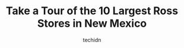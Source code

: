---
layout: ampstory
image: https://i0.wp.com/www.depkes.org/wp-content/uploads/2023/06/ross-0-in-new-mexico-1685968721.jpeg?resize=640,853
author: techidn
featured: false
description: Discover the impressive array of Ross options in New Mexico, where you can find 10 of the largest Ross establishments in the area. From renowned classics to hidden gems, New Mexico offers a 
title: Take a Tour of the 10 Largest Ross Stores in New Mexico
cover:
   title: Take a Tour of the 10 Largest Ross Stores in New Mexico
   subtitle: Rickpate
   background: https://www.depkes.org/wp-content/uploads/2023/06/ross-0-in-new-mexico-1685968721.jpeg

pages: 
 - layout: thirds
   top: <h1>#1 Ross Dress for Less</h1>
   bottom: "<p>They have some of the best deals for irregular items. I usually shop Ross for the  regular flavored Aloe Vera juice as I cannot find it anywhere else (Target, Walmart, et</p>"
   background: https://www.depkes.org/wp-content/uploads/2023/06/ross-1-in-new-mexico-1685968721.jpeg
   backgroundblur: true
 - layout: thirds
   top: <h1>#2 Ross Dress for Less</h1>
   bottom: "<p>5001 Montgomery Blvd NE, Albuquerque, NM 87109, United States</p>"
   background: https://www.depkes.org/wp-content/uploads/2023/06/ross-2-in-new-mexico-1685968722.jpeg
   cta:
      link: https://www.depkes.org/blog/take-a-tour-of-the-10-largest-ross-stores-in-new-mexico/
      text: Take a Tour of the 10 Largest Ross Stores in New Mexico
 - layout: thirds
   top: <h1>#3 Ross Dress for Less</h1>
   bottom: "<p>4201 Central Ave NW, Albuquerque, NM 87105, United States</p>"
   background: https://www.depkes.org/wp-content/uploads/2023/06/ross-3-in-new-mexico-1685968722.jpeg
   cta:
      link: https://www.depkes.org/blog/take-a-tour-of-the-10-largest-ross-stores-in-new-mexico/
      text: Take a Tour of the 10 Largest Ross Stores in New Mexico
 - layout: thirds
   top: <h1>#4 Ross Dress for Less</h1>
   bottom: "<p>9311 Coors Blvd NW, Albuquerque, NM 87114, United States</p>"
   background: https://images.unsplash.com/photo-1484589065579-248aad0d8b13?ixlib=rb-4.0.3&ixid=MnwxMjA3fDB8MHxwaG90by1wYWdlfHx8fGVufDB8fHx8&auto=format&fit=crop&w=640&h=853&q=80
   cta:
      link: https://www.depkes.org/blog/take-a-tour-of-the-10-largest-ross-stores-in-new-mexico/
      text: Take a Tour of the 10 Largest Ross Stores in New Mexico
 - layout: thirds
   top: <h1>#5 Ross Dress for Less</h1>
   bottom: "<p>2200 Juan Tabo Blvd NE, Albuquerque, NM 87112, United States</p>"
   background: https://images.unsplash.com/photo-1488554378835-f7acf46e6c98?ixlib=rb-4.0.3&ixid=MnwxMjA3fDB8MHxwaG90by1wYWdlfHx8fGVufDB8fHx8&auto=format&fit=crop&w=640&h=853&q=80
   cta:
      link: https://www.depkes.org/blog/take-a-tour-of-the-10-largest-ross-stores-in-new-mexico/
      text: Take a Tour of the 10 Largest Ross Stores in New Mexico
 - layout: thirds
   top: <h1>#6 Ross Dress for Less</h1>
   bottom: "<p>811 W Pierce St, Carlsbad, NM 88220, United States</p>"
   background: https://images.unsplash.com/photo-1534312527009-56c7016453e6?ixlib=rb-4.0.3&ixid=MnwxMjA3fDB8MHxwaG90by1wYWdlfHx8fGVufDB8fHx8&auto=format&fit=crop&w=640&h=853&q=80
   cta:
      link: https://www.depkes.org/blog/take-a-tour-of-the-10-largest-ross-stores-in-new-mexico/
      text: Take a Tour of the 10 Largest Ross Stores in New Mexico
 - layout: thirds
   top: <h1>#7 Ross Dress for Less</h1>
   bottom: "<p>350 Eubank Blvd NE, Albuquerque, NM 87123, United States</p>"
   background: https://images.unsplash.com/photo-1602536052359-ef94c21c5948?ixlib=rb-4.0.3&ixid=MnwxMjA3fDB8MHxwaG90by1wYWdlfHx8fGVufDB8fHx8&auto=format&fit=crop&w=640&h=853&q=80
   cta:
      link: https://www.depkes.org/blog/take-a-tour-of-the-10-largest-ross-stores-in-new-mexico/
      text: Take a Tour of the 10 Largest Ross Stores in New Mexico
 - layout: thirds
   middle: Continue reading...
   background: https://images.unsplash.com/photo-1613843873231-1447db182f97?ixlib=rb-4.0.3&ixid=MnwxMjA3fDB8MHxwaG90by1wYWdlfHx8fGVufDB8fHx8&auto=format&fit=crop&w=640&h=853&q=80
   cta:
      link: https://www.depkes.org/blog/take-a-tour-of-the-10-largest-ross-stores-in-new-mexico/
      text: Take a Tour of the 10 Largest Ross Stores in New Mexico
      
---